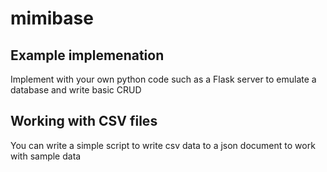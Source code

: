 # mimibase

## Example implemenation

Implement with your own python code such as a Flask server to emulate a database and write basic CRUD

## Working with CSV files

You can write a simple script to write csv data to a json document to work with sample data
